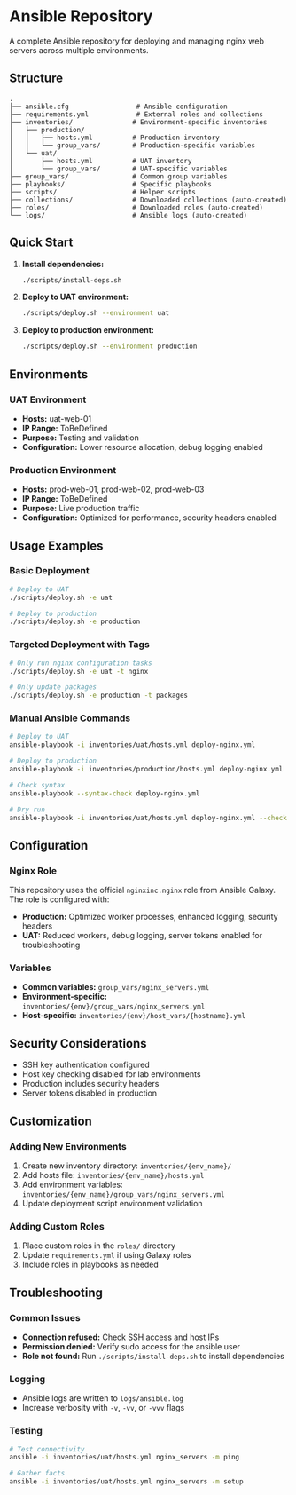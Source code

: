 # Ansible Repository

A complete Ansible repository for deploying and managing nginx web servers across multiple environments.

## Structure

```
.
├── ansible.cfg                 # Ansible configuration
├── requirements.yml            # External roles and collections
├── inventories/               # Environment-specific inventories
│   ├── production/
│   │   ├── hosts.yml          # Production inventory
│   │   └── group_vars/        # Production-specific variables
│   └── uat/
│       ├── hosts.yml          # UAT inventory
│       └── group_vars/        # UAT-specific variables
├── group_vars/                # Common group variables
├── playbooks/                 # Specific playbooks
├── scripts/                   # Helper scripts
├── collections/               # Downloaded collections (auto-created)
├── roles/                     # Downloaded roles (auto-created)
└── logs/                      # Ansible logs (auto-created)
```

## Quick Start

1. **Install dependencies:**
   ```bash
   ./scripts/install-deps.sh
   ```

2. **Deploy to UAT environment:**
   ```bash
   ./scripts/deploy.sh --environment uat
   ```

3. **Deploy to production environment:**
   ```bash
   ./scripts/deploy.sh --environment production
   ```

## Environments

### UAT Environment
- **Hosts:** uat-web-01
- **IP Range:** ToBeDefined
- **Purpose:** Testing and validation
- **Configuration:** Lower resource allocation, debug logging enabled

### Production Environment
- **Hosts:** prod-web-01, prod-web-02, prod-web-03
- **IP Range:** ToBeDefined
- **Purpose:** Live production traffic
- **Configuration:** Optimized for performance, security headers enabled

## Usage Examples

### Basic Deployment
```bash
# Deploy to UAT
./scripts/deploy.sh -e uat

# Deploy to production
./scripts/deploy.sh -e production
```

### Targeted Deployment with Tags
```bash
# Only run nginx configuration tasks
./scripts/deploy.sh -e uat -t nginx

# Only update packages
./scripts/deploy.sh -e production -t packages
```

### Manual Ansible Commands
```bash
# Deploy to UAT
ansible-playbook -i inventories/uat/hosts.yml deploy-nginx.yml

# Deploy to production
ansible-playbook -i inventories/production/hosts.yml deploy-nginx.yml

# Check syntax
ansible-playbook --syntax-check deploy-nginx.yml

# Dry run
ansible-playbook -i inventories/uat/hosts.yml deploy-nginx.yml --check
```

## Configuration

### Nginx Role
This repository uses the official `nginxinc.nginx` role from Ansible Galaxy. The role is configured with:

- **Production:** Optimized worker processes, enhanced logging, security headers
- **UAT:** Reduced workers, debug logging, server tokens enabled for troubleshooting

### Variables
- **Common variables:** `group_vars/nginx_servers.yml`
- **Environment-specific:** `inventories/{env}/group_vars/nginx_servers.yml`
- **Host-specific:** `inventories/{env}/host_vars/{hostname}.yml`

## Security Considerations

- SSH key authentication configured
- Host key checking disabled for lab environments
- Production includes security headers
- Server tokens disabled in production

## Customization

### Adding New Environments
1. Create new inventory directory: `inventories/{env_name}/`
2. Add hosts file: `inventories/{env_name}/hosts.yml`
3. Add environment variables: `inventories/{env_name}/group_vars/nginx_servers.yml`
4. Update deployment script environment validation

### Adding Custom Roles
1. Place custom roles in the `roles/` directory
2. Update `requirements.yml` if using Galaxy roles
3. Include roles in playbooks as needed

## Troubleshooting

### Common Issues
- **Connection refused:** Check SSH access and host IPs
- **Permission denied:** Verify sudo access for the ansible user
- **Role not found:** Run `./scripts/install-deps.sh` to install dependencies

### Logging
- Ansible logs are written to `logs/ansible.log`
- Increase verbosity with `-v`, `-vv`, or `-vvv` flags

### Testing
```bash
# Test connectivity
ansible -i inventories/uat/hosts.yml nginx_servers -m ping

# Gather facts
ansible -i inventories/uat/hosts.yml nginx_servers -m setup
```
